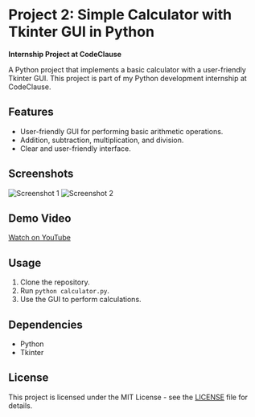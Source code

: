 # **Project 2: Simple Calculator with Tkinter GUI in Python**


**Internship Project at CodeClause**

A Python project that implements a basic calculator with a user-friendly Tkinter GUI. This project is part of my Python development internship at CodeClause.

## Features

- User-friendly GUI for performing basic arithmetic operations.
- Addition, subtraction, multiplication, and division.
- Clear and user-friendly interface.

## Screenshots

![Screenshot 1](screenshots/screenshot1.png)
![Screenshot 2](screenshots/screenshot2.png)

## Demo Video

[Watch on YouTube](https://www.youtube.com/watch?v=YOUR_VIDEO_ID)

## Usage

1. Clone the repository.
2. Run `python calculator.py`.
3. Use the GUI to perform calculations.

## Dependencies

- Python
- Tkinter

## License

This project is licensed under the MIT License - see the [LICENSE](LICENSE) file for details.
